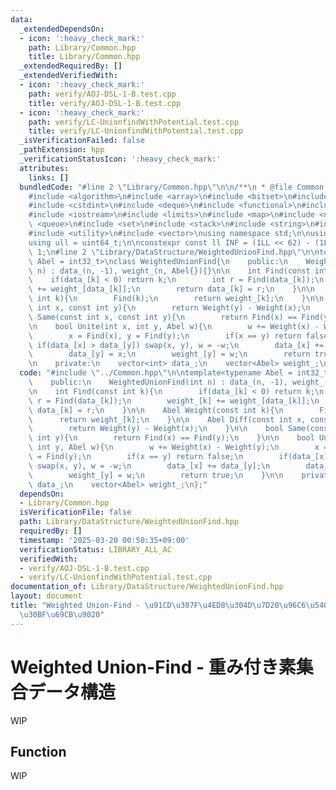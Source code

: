```yaml
---
data:
  _extendedDependsOn:
  - icon: ':heavy_check_mark:'
    path: Library/Common.hpp
    title: Library/Common.hpp
  _extendedRequiredBy: []
  _extendedVerifiedWith:
  - icon: ':heavy_check_mark:'
    path: verify/AOJ-DSL-1-B.test.cpp
    title: verify/AOJ-DSL-1-B.test.cpp
  - icon: ':heavy_check_mark:'
    path: verify/LC-UnionfindWithPotential.test.cpp
    title: verify/LC-UnionfindWithPotential.test.cpp
  _isVerificationFailed: false
  _pathExtension: hpp
  _verificationStatusIcon: ':heavy_check_mark:'
  attributes:
    links: []
  bundledCode: "#line 2 \"Library/Common.hpp\"\n\n/**\n * @file Common.hpp\n */\n\n\
    #include <algorithm>\n#include <array>\n#include <bitset>\n#include <cassert>\n\
    #include <cstdint>\n#include <deque>\n#include <functional>\n#include <iomanip>\n\
    #include <iostream>\n#include <limits>\n#include <map>\n#include <numeric>\n#include\
    \ <queue>\n#include <set>\n#include <stack>\n#include <string>\n#include <tuple>\n\
    #include <utility>\n#include <vector>\nusing namespace std;\n\nusing ll = int64_t;\n\
    using ull = uint64_t;\n\nconstexpr const ll INF = (1LL << 62) - (1LL << 30) -\
    \ 1;\n#line 2 \"Library/DataStructure/WeightedUnionFind.hpp\"\n\ntemplate<typename\
    \ Abel = int32_t>\nclass WeightedUnionFind{\n    public:\n    WeightedUnionFind(int\
    \ n) : data_(n, -1), weight_(n, Abel{}){}\n\n    int Find(const int k){\n    \
    \    if(data_[k] < 0) return k;\n        int r = Find(data_[k]);\n        weight_[k]\
    \ += weight_[data_[k]];\n        return data_[k] = r;\n    }\n\n    Abel Weight(const\
    \ int k){\n        Find(k);\n        return weight_[k];\n    }\n\n    Abel Diff(const\
    \ int x, const int y){\n        return Weight(y) - Weight(x);\n    }\n\n    bool\
    \ Same(const int x, const int y){\n        return Find(x) == Find(y);\n    }\n\
    \n    bool Unite(int x, int y, Abel w){\n        w += Weight(x) - Weight(y);\n\
    \        x = Find(x), y = Find(y);\n        if(x == y) return false;\n       \
    \ if(data_[x] > data_[y]) swap(x, y), w = -w;\n        data_[x] += data_[y];\n\
    \        data_[y] = x;\n        weight_[y] = w;\n        return true;\n    }\n\
    \n    private:\n    vector<int> data_;\n    vector<Abel> weight_;\n};\n"
  code: "#include \"../Common.hpp\"\n\ntemplate<typename Abel = int32_t>\nclass WeightedUnionFind{\n\
    \    public:\n    WeightedUnionFind(int n) : data_(n, -1), weight_(n, Abel{}){}\n\
    \n    int Find(const int k){\n        if(data_[k] < 0) return k;\n        int\
    \ r = Find(data_[k]);\n        weight_[k] += weight_[data_[k]];\n        return\
    \ data_[k] = r;\n    }\n\n    Abel Weight(const int k){\n        Find(k);\n  \
    \      return weight_[k];\n    }\n\n    Abel Diff(const int x, const int y){\n\
    \        return Weight(y) - Weight(x);\n    }\n\n    bool Same(const int x, const\
    \ int y){\n        return Find(x) == Find(y);\n    }\n\n    bool Unite(int x,\
    \ int y, Abel w){\n        w += Weight(x) - Weight(y);\n        x = Find(x), y\
    \ = Find(y);\n        if(x == y) return false;\n        if(data_[x] > data_[y])\
    \ swap(x, y), w = -w;\n        data_[x] += data_[y];\n        data_[y] = x;\n\
    \        weight_[y] = w;\n        return true;\n    }\n\n    private:\n    vector<int>\
    \ data_;\n    vector<Abel> weight_;\n};"
  dependsOn:
  - Library/Common.hpp
  isVerificationFile: false
  path: Library/DataStructure/WeightedUnionFind.hpp
  requiredBy: []
  timestamp: '2025-03-20 00:50:35+09:00'
  verificationStatus: LIBRARY_ALL_AC
  verifiedWith:
  - verify/AOJ-DSL-1-B.test.cpp
  - verify/LC-UnionfindWithPotential.test.cpp
documentation_of: Library/DataStructure/WeightedUnionFind.hpp
layout: document
title: "Weighted Union-Find - \u91CD\u307F\u4ED8\u304D\u7D20\u96C6\u5408\u30C7\u30FC\
  \u30BF\u69CB\u9020"
---
```


# Weighted Union-Find - 重み付き素集合データ構造

WIP

## Function

WIP